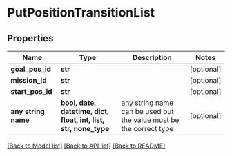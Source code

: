 # PutPositionTransitionList


## Properties
Name | Type | Description | Notes
------------ | ------------- | ------------- | -------------
**goal_pos_id** | **str** |  | [optional] 
**mission_id** | **str** |  | [optional] 
**start_pos_id** | **str** |  | [optional] 
**any string name** | **bool, date, datetime, dict, float, int, list, str, none_type** | any string name can be used but the value must be the correct type | [optional]

[[Back to Model list]](../README.md#documentation-for-models) [[Back to API list]](../README.md#documentation-for-api-endpoints) [[Back to README]](../README.md)


